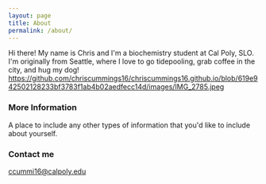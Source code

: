 ```yaml
---
layout: page
title: About
permalink: /about/
---
```


Hi there! My name is Chris and I'm a biochemistry student at Cal Poly, SLO. I'm originally from Seattle, where I love to go tidepooling, grab coffee in the city, and hug my dog! https://github.com/chriscummings16/chriscummings16.github.io/blob/619e942502128233bf3783f1ab4b02aedfecc14d/images/IMG_2785.jpeg

### More Information

A place to include any other types of information that you'd like to include about yourself.

### Contact me

[ccummi16@calpoly.edu](mailto:ccummi16@calpoly.edu)
